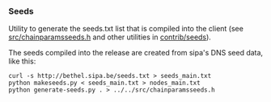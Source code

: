 ### Seeds ###

Utility to generate the seeds.txt list that is compiled into the client
(see [src/chainparamsseeds.h](/src/chainparamsseeds.h) and other utilities in [contrib/seeds](/contrib/seeds)).

The seeds compiled into the release are created from sipa's DNS seed data, like this:

    curl -s http://bethel.sipa.be/seeds.txt > seeds_main.txt
    python makeseeds.py < seeds_main.txt > nodes_main.txt
    python generate-seeds.py . > ../../src/chainparamsseeds.h

